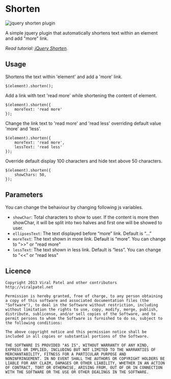 Shorten
=======

![jquery shorten plugin](http://img.viralpatel.net/2010/12/show-more-link.png "jquery shorten plugin")

A simple jquery plugin that automatically shortens text within an element and add "more" link.

*Read tutorial: [jQuery Shorten](http://viralpatel.net/blogs/dynamically-shortened-text-show-more-link-jquery/).*

Usage
-----
Shortens the text within 'element' and add a 'more' link.

    $(element).shorten();

Add a link with text 'read more' while shortening the content of element.

	$(element).shorten({
		moreText: 'read more'
	});

Change the link text to 'read more' and 'read less' overriding default value 'more' and 'less'.

	$(element).shorten({
		moreText: 'read more',
		lessText: 'read less'
	});

Override default display 100 characters and hide text above 50 characters.

	$(element).shorten({
		showChars: 50,
	});

Parameters
----------
You can change the behaviour by changing following js variables.

* `showChar`: Total characters to show to user. If the content is more then showChar, it will be split into two halves and first one will be showed to user.
* `ellipsesText`: The text displayed before “more” link. Default is “…”
* `moreText`: The text shown in more link. Default is “more”. You can change to ">>" or "read more"
* `lessText`: The text shown in less link. Default is “less”. You can change to "<<" or "read less"


Licence
-------

	Copyright 2013 Viral Patel and other contributors
	http://viralpatel.net

	Permission is hereby granted, free of charge, to any person obtaining
	a copy of this software and associated documentation files (the
	"Software"), to deal in the Software without restriction, including
	without limitation the rights to use, copy, modify, merge, publish,
	distribute, sublicense, and/or sell copies of the Software, and to
	permit persons to whom the Software is furnished to do so, subject to
	the following conditions:

	The above copyright notice and this permission notice shall be
	included in all copies or substantial portions of the Software.

	THE SOFTWARE IS PROVIDED "AS IS", WITHOUT WARRANTY OF ANY KIND,
	EXPRESS OR IMPLIED, INCLUDING BUT NOT LIMITED TO THE WARRANTIES OF
	MERCHANTABILITY, FITNESS FOR A PARTICULAR PURPOSE AND
	NONINFRINGEMENT. IN NO EVENT SHALL THE AUTHORS OR COPYRIGHT HOLDERS BE
	LIABLE FOR ANY CLAIM, DAMAGES OR OTHER LIABILITY, WHETHER IN AN ACTION
	OF CONTRACT, TORT OR OTHERWISE, ARISING FROM, OUT OF OR IN CONNECTION
	WITH THE SOFTWARE OR THE USE OR OTHER DEALINGS IN THE SOFTWARE.
